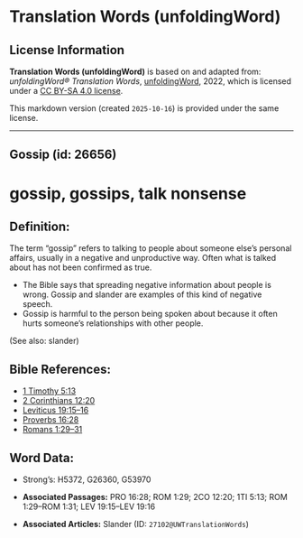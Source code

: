 # Translation Words (unfoldingWord)

## License Information

**Translation Words (unfoldingWord)** is based on and adapted from: _unfoldingWord® Translation Words_, [unfoldingWord](https://unfoldingword.org/utw), 2022, which is licensed under a [CC BY-SA 4.0 license](https://creativecommons.org/licenses/by-sa/4.0/legalcode.en).

This markdown version (created `2025-10-16`) is provided under the same license.



--------------------------------

## Gossip (id: 26656)

gossip, gossips, talk nonsense
==============================

Definition:
-----------

The term “gossip” refers to talking to people about someone else’s personal affairs, usually in a negative and unproductive way. Often what is talked about has not been confirmed as true.

* The Bible says that spreading negative information about people is wrong. Gossip and slander are examples of this kind of negative speech.
* Gossip is harmful to the person being spoken about because it often hurts someone’s relationships with other people.

(See also: slander)

Bible References:
-----------------

* [1 Timothy 5:13](https://ref.ly/1Tim5:13)
* [2 Corinthians 12:20](https://ref.ly/2Cor12:20)
* [Leviticus 19:15–16](https://ref.ly/Lev19:15-Lev19:16)
* [Proverbs 16:28](https://ref.ly/Prov16:28)
* [Romans 1:29–31](https://ref.ly/Rom1:29-Rom1:31)

Word Data:
----------

* Strong’s: H5372, G26360, G53970

* **Associated Passages:** PRO 16:28; ROM 1:29; 2CO 12:20; 1TI 5:13; ROM 1:29–ROM 1:31; LEV 19:15–LEV 19:16
* **Associated Articles:** Slander (ID: `27102@UWTranslationWords`)

